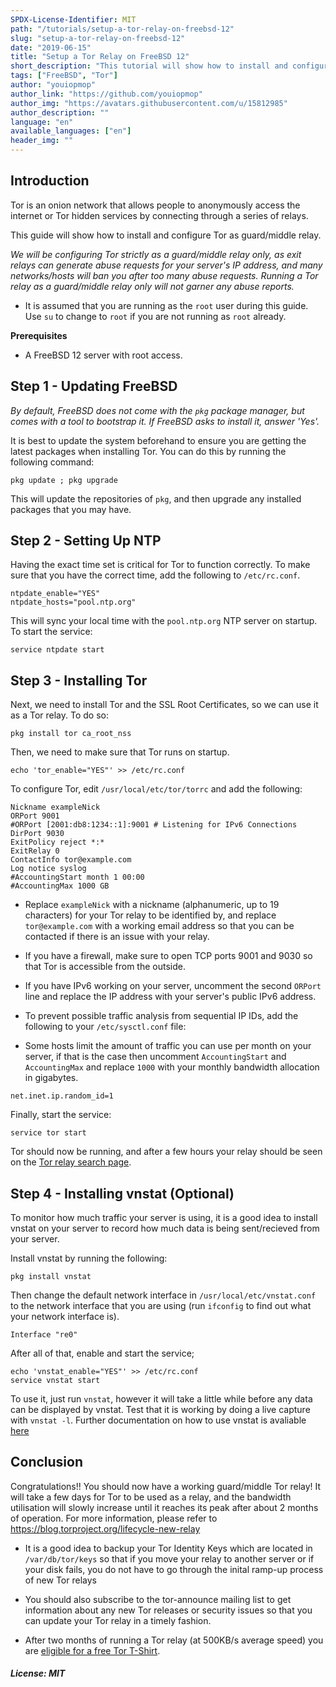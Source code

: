 ```yaml
---
SPDX-License-Identifier: MIT
path: "/tutorials/setup-a-tor-relay-on-freebsd-12"
slug: "setup-a-tor-relay-on-freebsd-12"
date: "2019-06-15"
title: "Setup a Tor Relay on FreeBSD 12"
short_description: "This tutorial will show how to install and configure a Tor Relay on FreeBSD 12"
tags: ["FreeBSD", "Tor"]
author: "youiopmop"
author_link: "https://github.com/youiopmop"
author_img: "https://avatars.githubusercontent.com/u/15812985"
author_description: ""
language: "en"
available_languages: ["en"]
header_img: ""
---
```


## Introduction

Tor is an onion network that allows people to anonymously access the internet or Tor hidden services by connecting through a series of relays.

This guide will show how to install and configure Tor as guard/middle relay.

*We will be configuring Tor strictly as a guard/middle relay only, as exit relays can generate abuse requests for your server's IP address, and many networks/hosts will ban you after too many abuse requests. Running a Tor relay as a guard/middle relay only will not garner any abuse reports.*

* It is assumed that you are running as the `root` user during this guide. Use `su` to change to `root` if you are not running as `root` already.

**Prerequisites**

* A FreeBSD 12 server with root access.

## Step 1 - Updating FreeBSD

*By default, FreeBSD does not come with the `pkg` package manager, but comes with a tool to bootstrap it. If FreeBSD asks to install it, answer 'Yes'.*

It is best to update the system beforehand to ensure you are getting the latest packages when installing Tor. You can do this by running the following command:

```
pkg update ; pkg upgrade
```

This will update the repositories of `pkg`, and then upgrade any installed packages that you may have.

## Step 2 - Setting Up NTP

Having the exact time set is critical for Tor to function correctly. To make sure that you have the correct time, add the following to `/etc/rc.conf`.

```
ntpdate_enable="YES"
ntpdate_hosts="pool.ntp.org"
```
This will sync your local time with the `pool.ntp.org` NTP server on startup. To start the service:

```
service ntpdate start
```

## Step 3 - Installing Tor

Next, we need to install Tor and the SSL Root Certificates, so we can use it as a Tor relay. To do so:

```
pkg install tor ca_root_nss
```

Then, we need to make sure that Tor runs on startup.

```
echo 'tor_enable="YES"' >> /etc/rc.conf
```

To configure Tor, edit `/usr/local/etc/tor/torrc` and add the following:

```
Nickname exampleNick
ORPort 9001
#ORPort [2001:db8:1234::1]:9001 # Listening for IPv6 Connections
DirPort 9030
ExitPolicy reject *:*
ExitRelay 0
ContactInfo tor@example.com
Log notice syslog
#AccountingStart month 1 00:00
#AccountingMax 1000 GB
```
* Replace `exampleNick` with a nickname (alphanumeric, up to 19 characters) for your Tor relay to be identified by, and replace `tor@example.com` with a working email address so that you can be contacted if there is an issue with your relay.

* If you have a firewall, make sure to open TCP ports 9001 and 9030 so that Tor is accessible from the outside.

* If you have IPv6 working on your server, uncomment the second `ORPort` line and replace the IP address with your server's public IPv6 address.

* To prevent possible traffic analysis from sequential IP IDs, add the following to your `/etc/sysctl.conf` file:

* Some hosts limit the amount of traffic you can use per month on your server, if that is the case then uncomment `AccountingStart` and `AccountingMax` and replace `1000` with your monthly bandwidth allocation in gigabytes.

```
net.inet.ip.random_id=1
```

Finally, start the service:

```
service tor start
```

Tor should now be running, and after a few hours your relay should be seen on the [Tor relay search page](https://metrics.torproject.org/rs.html).

## Step 4 - Installing vnstat (Optional)

To monitor how much traffic your server is using, it is a good idea to install vnstat on your server to record how much data is being sent/recieved from your server.

Install vnstat by running the following:

```
pkg install vnstat
```

Then change the default network interface in `/usr/local/etc/vnstat.conf` to the network interface that you are using (run `ifconfig` to find out what your network interface is).

```
Interface "re0"
```

After all of that, enable and start the service;

```
echo 'vnstat_enable="YES"' >> /etc/rc.conf
service vnstat start
```

To use it, just run `vnstat`, however it will take a little while before any data can be displayed by vnstat. Test that it is working by doing a live capture with `vnstat -l`. Further documentation on how to use vnstat is avaliable [here](https://humdi.net/vnstat/)

## Conclusion

Congratulations!! You should now have a working guard/middle Tor relay! It will take a few days for Tor to be used as a relay, and the bandwidth utilisation will slowly increase until it reaches its peak after about 2 months of operation. For more information, please refer to https://blog.torproject.org/lifecycle-new-relay

* It is a good idea to backup your Tor Identity Keys which are located in `/var/db/tor/keys` so that if you move your relay to another server or if your disk fails, you do not have to go through the inital ramp-up process of new Tor relays

* You should also subscribe to the tor-announce mailing list to get information about any new Tor releases or security issues so that you can update your Tor relay in a timely fashion.

* After two months of running a Tor relay (at 500KB/s average speed) you are [eligible for a free Tor T-Shirt](https://2019.www.torproject.org/getinvolved/tshirt.html).

##### License: MIT

<!---

Contributors's Certificate of Origin

By making a contribution to this project, I certify that:

(a) The contribution was created in whole or in part by me and I have
    the right to submit it under the license indicated in the file; or

(b) The contribution is based upon previous work that, to the best of my
    knowledge, is covered under an appropriate license and I have the
    right under that license to submit that work with modifications,
    whether created in whole or in part by me, under the same license
    (unless I am permitted to submit under a different license), as
    indicated in the file; or

(c) The contribution was provided directly to me by some other person
    who certified (a), (b) or (c) and I have not modified it.

(d) I understand and agree that this project and the contribution are
    public and that a record of the contribution (including all personal
    information I submit with it, including my sign-off) is maintained
    indefinitely and may be redistributed consistent with this project
    or the license(s) involved.

Signed-off-by: youiopmop <rosethorn@riseup.net>

-->
